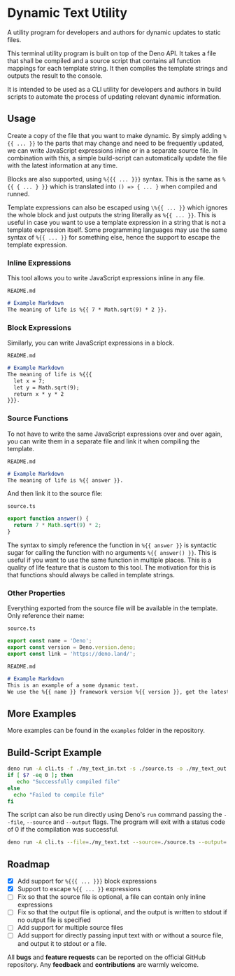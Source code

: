 # Dynamic Text Utility
A utility program for developers and authors for dynamic updates to static files.

This terminal utility program is built on top of the Deno API.
It takes a file that shall be compiled and a source script
that contains all function mappings for each template string.
It then compiles the template strings and outputs the result
to the console.

It is intended to be used as a CLI utility for developers
and authors in build scripts to automate the process of
updating relevant dynamic information.

## Usage

Create a copy of the file that you want to make dynamic.
By simply adding `%{{ ... }}` to the parts that may change and need to be frequently updated, we can write JavaScript expressions inline or in a separate source file. In combination with this, a simple build-script can automatically update the file with the latest information at any time.

Blocks are also supported, using `%{{{ ... }}}` syntax. This is the same as `%{{ { ... } }}` which is translated into `() => { ... }` when compiled and runned.

Template expressions can also be escaped using `\%{{ ... }}` which ignores the whole block and just outputs the string literally as `%{{ ... }}`.
This is useful in case you want to use a template expression in a string that is not a template expression itself.
Some programming languages may use the same syntax of `%{{ ... }}` for something else, hence the support to escape the template expression.

### Inline Expressions

This tool allows you to write JavaScript expressions inline in any file.

`README.md`
```md
# Example Markdown
The meaning of life is %{{ 7 * Math.sqrt(9) * 2 }}.
```

### Block Expressions

Similarly, you can write JavaScript expressions in a block.

`README.md`
```md
# Example Markdown
The meaning of life is %{{{
  let x = 7;
  let y = Math.sqrt(9);
  return x * y * 2
}}}.
```

### Source Functions

To not have to write the same JavaScript expressions over and over again, you can write them in a separate file and link it when compiling the template.

`README.md`
```md
# Example Markdown
The meaning of life is %{{ answer }}.
```

And then link it to the source file:

`source.ts`
```ts
export function answer() {
  return 7 * Math.sqrt(9) * 2;
}
```

The syntax to simply reference the function in `%{{ answer }}` is syntactic sugar for calling the function with no arguments `%{{ answer() }}`. This is useful if you want to use the same function in multiple places.
This is a quality of life feature that is custom to this tool.
The motivation for this is that functions should always be called in template strings.

### Other Properties

Everything exported from the source file will be available in the template.
Only reference their name:

`source.ts`
```ts
export const name = 'Deno';
export const version = Deno.version.deno;
export const link = 'https://deno.land/';
```

`README.md`
```md
# Example Markdown
This is an example of a some dynamic text.
We use the %{{ name }} framework version %{{ version }}, get the latest version at %{{ link }}!
```

## More Examples
More examples can be found in the `examples` folder in the repository.

## Build-Script Example
```bash
deno run -A cli.ts -f ./my_text_in.txt -s ./source.ts -o ./my_text_out.txt
if [ $? -eq 0 ]; then
   echo "Successfully compiled file"
else
  echo "Failed to compile file"
fi
```

The script can also be run directly using Deno's `run` command
passing the `--file`, `--source` and `--output` flags. The
program will exit with a status code of 0 if the compilation
was successful.
```bash
deno run -A cli.ts --file=./my_text.txt --source=./source.ts --output=./my_text_out.txt
```

## Roadmap
 * [x] Add support for `%{{{ ... }}}` block expressions
 * [x] Support to escape `%{{ ... }}` expressions
 * [ ] Fix so that the source file is optional, a file can contain only inline expressions
 * [ ] Fix so that the output file is optional, and the output is written to stdout if no output file is specified
 * [ ] Add support for multiple source files
 * [ ] Add support for directly passing input text with or without a source file, and output it to stdout or a file.

All **bugs** and **feature requests** can be reported on the official GitHub repository.
Any **feedback** and **contributions** are warmly welcome.